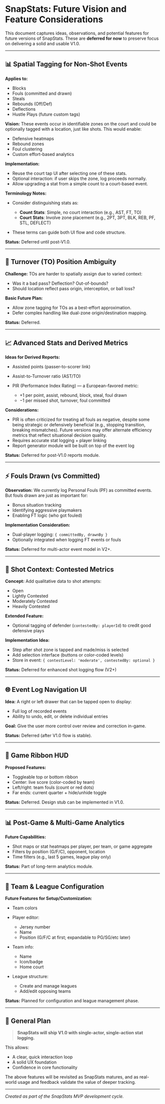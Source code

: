 # SnapStats: Future Vision and Feature Considerations

This document captures ideas, observations, and potential features for future versions of SnapStats. These are **deferred for now** to preserve focus on delivering a solid and usable V1.0.

---

## 📊 Spatial Tagging for Non-Shot Events

**Applies to:**

* Blocks
* Fouls (committed and drawn)
* Steals
* Rebounds (Off/Def)
* Deflections
* Hustle Plays (future custom tags)

**Vision:**
These events occur in identifiable zones on the court and could be optionally tagged with a location, just like shots. This would enable:

* Defensive heatmaps
* Rebound zones
* Foul clustering
* Custom effort-based analytics

**Implementation:**

* Reuse the court tap UI after selecting one of these stats.
* Optional interaction: if user skips the zone, log proceeds normally.
* Allow upgrading a stat from a simple count to a court-based event.

**Terminology Notes:**

* Consider distinguishing stats as:

  * **Count Stats**: Simple, no court interaction (e.g., AST, FT, TO)
  * **Court Stats**: Involve zone placement (e.g., 2PT, 3PT, BLK, REB, PF, STL, DEFLECT)
* These terms can guide both UI flow and code structure.

**Status:** Deferred until post-V1.0.

---

## 🧳 Turnover (TO) Position Ambiguity

**Challenge:** TOs are harder to spatially assign due to varied context:

* Was it a bad pass? Deflection? Out-of-bounds?
* Should location reflect pass origin, interception, or ball loss?

**Basic Future Plan:**

* Allow zone tagging for TOs as a best-effort approximation.
* Defer complex handling like dual-zone origin/destination mapping.

**Status:** Deferred.

---

## 📈 Advanced Stats and Derived Metrics

**Ideas for Derived Reports:**

* Assisted points (passer-to-scorer link)
* Assist-to-Turnover ratio (AST/TO)
* PIR (Performance Index Rating) — a European-favored metric:

  * +1 per point, assist, rebound, block, steal, foul drawn
  * −1 per missed shot, turnover, foul committed

**Considerations:**

* PIR is often criticized for treating all fouls as negative, despite some being strategic or defensively beneficial (e.g., stopping transition, breaking mismatches). Future versions may offer alternate efficiency metrics that reflect situational decision quality.
* Requires accurate stat logging + player linking
* Report generator module will be built on top of the event log

**Status:** Deferred for post-V1.0 reports module.

---

## ⚡️ Fouls Drawn (vs Committed)

**Observation:**
We currently log Personal Fouls (PF) as committed events. But fouls drawn are just as important for:

* Bonus situation tracking
* Identifying aggressive playmakers
* Enabling FT logic (who got fouled)

**Implementation Consideration:**

* Dual-player logging: `{ committedBy, drawnBy }`
* Optionally integrated when logging FT events or fouls

**Status:** Deferred for multi-actor event model in V2+.

---

## 🔢 Shot Context: Contested Metrics

**Concept:** Add qualitative data to shot attempts:

* Open
* Lightly Contested
* Moderately Contested
* Heavily Contested

**Extended Feature:**

* Optional tagging of defender (`contestedBy: playerId`) to credit good defensive plays

**Implementation Idea:**

* Step after shot zone is tapped and made/miss is selected
* Add selection interface (buttons or color-coded levels)
* Store in event: `{ contestLevel: 'moderate', contestedBy: optional }`

**Status:** Deferred for enhanced shot logging flow (V2+)

---

## 🌐 Event Log Navigation UI

**Idea:** A right or left drawer that can be tapped open to display:

* Full log of recorded events
* Ability to undo, edit, or delete individual entries

**Goal:** Give the user more control over review and correction in-game.

**Status:** Deferred (after V1.0 flow is stable).

---

## 🏀 Game Ribbon HUD

**Proposed Features:**

* Toggleable top or bottom ribbon
* Center: live score (color-coded by team)
* Left/right: team fouls (count or red dots)
* Far ends: current quarter + hide/unhide toggle

**Status:** Deferred. Design stub can be implemented in V1.0.

---

## 📊 Post-Game & Multi-Game Analytics

**Future Capabilities:**

* Shot maps or stat heatmaps per player, per team, or game aggregate
* Filters by position (G/F/C), opponent, location
* Time filters (e.g., last 5 games, league play only)

**Status:** Part of long-term analytics module.

---

## 🔧 Team & League Configuration

**Future Features for Setup/Customization:**

* Team colors
* Player editor:

  * Jersey number
  * Name
  * Position (G/F/C at first; expandable to PG/SG/etc later)
* Team info:

  * Name
  * Icon/badge
  * Home court
* League structure:

  * Create and manage leagues
  * Add/edit opposing teams

**Status:** Planned for configuration and league management phase.

---

## 🔄 General Plan

> **SnapStats will ship V1.0 with single-actor, single-action stat logging.**

This allows:

* A clear, quick interaction loop
* A solid UX foundation
* Confidence in core functionality

The above features will be revisited as SnapStats matures, and as real-world usage and feedback validate the value of deeper tracking.

---

*Created as part of the SnapStats MVP development cycle.*
